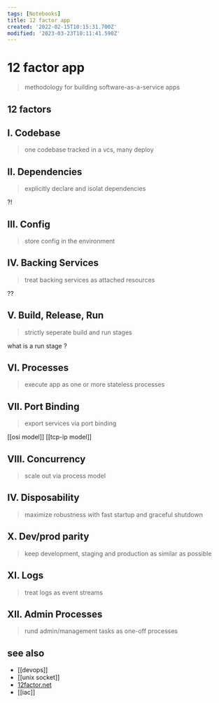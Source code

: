 ```yaml
---
tags: [Notebooks]
title: 12 factor app
created: '2022-02-15T10:15:31.700Z'
modified: '2023-03-23T10:11:41.590Z'
---
```


# 12 factor app

> methodology for building software-as-a-service apps

## 12 factors

## I. Codebase

> one codebase tracked in a vcs, many deploy

## II. Dependencies

> explicitly declare and isolat dependencies

?!

## III. Config

> store config in the environment

## IV. Backing Services

> treat backing services as attached resources

??

## V. Build, Release, Run

> strictly seperate build and run stages

what is a run stage ?

## VI. Processes

> execute app as one or more stateless processes

## VII. Port Binding

> export services via port binding

[[osi model]] [[tcp-ip model]]

## VIII. Concurrency

> scale out via process model

## IV. Disposability

> maximize robustness with fast startup and graceful shutdown

## X. Dev/prod parity

> keep development, staging and production as similar as possible

## XI. Logs

> treat logs as event streams

## XII. Admin Processes

> rund admin/management tasks as one-off processes

## see also

- [[devops]]
- [[unix socket]]
- [12factor.net](https://12factor.net/)
- [[iac]]
